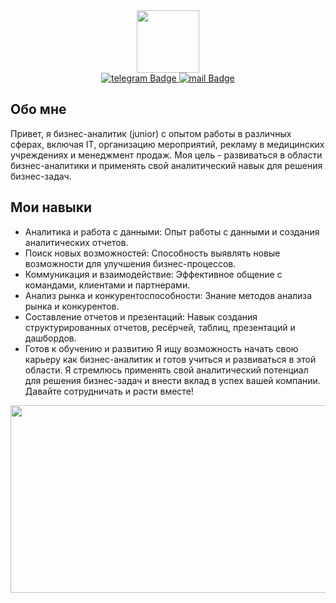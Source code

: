 <div id="header" align="center">
  <img src="https://media.giphy.com/media/v1.Y2lkPTc5MGI3NjExeHBxeHBjOG1yOWllaTVzNXMycm90aDNrbnFkNmJ2amIwOWpna3d6bCZlcD12MV9pbnRlcm5hbF9naWZfYnlfaWQmY3Q9cw/hUPYQchGyooEo3LwGA/giphy.gif" width="100"/>
</div>
<div id="badges" align="center">
  <a href="https://t.me/gmityai">
    <img src="https://img.shields.io/badge/telegram-blue?style=for-the-badge&logo=telegram&logoColor=white" alt="telegram Badge"/>
  </a>
  <a href="mailto:mr.gdi@yandex.ru">
    <img src="https://img.shields.io/badge/mail-red?style=for-the-badge&logo=mail&logoColor=white" alt="mail Badge"/>
  </a>
</div>

## Обо мне

Привет, я бизнес-аналитик (junior) с опытом работы в различных сферах, включая IT, организацию мероприятий, рекламу в медицинских учреждениях и менеджмент продаж. Моя цель - развиваться в области бизнес-аналитики и применять свой аналитический навык для решения бизнес-задач.

## Мои навыки
- Аналитика и работа с данными: Опыт работы с данными и создания аналитических отчетов.
- Поиск новых возможностей: Способность выявлять новые возможности для улучшения бизнес-процессов.
- Коммуникация и взаимодействие: Эффективное общение с командами, клиентами и партнерами.
- Анализ рынка и конкурентоспособности: Знание методов анализа рынка и конкурентов.
- Составление отчетов и презентаций: Навык создания структурированных отчетов, ресёрчей, таблиц, презентаций и дашбордов.
- Готов к обучению и развитию
Я ищу возможность начать свою карьеру как бизнес-аналитик и готов учиться и развиваться в этой области. Я стремлюсь применять свой аналитический потенциал для решения бизнес-задач и внести вклад в успех вашей компании. Давайте сотрудничать и расти вместе!

<div align="center">
  <img src="https://media.giphy.com/media/dWesBcTLavkZuG35MI/giphy.gif" width="600" height="300"/>
</div>
